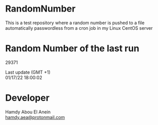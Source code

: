# RandomNumber    
This is a test repository where a random number is pushed to a file automatically passwordless from a cron job in my Linux CentOS server    
# Random Number of the last run   
29371
      
Last update (GMT +1)    
01/17/22 18:00:02
# Developer    
Hamdy Abou El Anein   
hamdy.aea@protonmail.com

